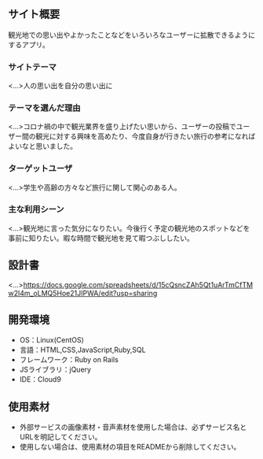 # <COOL JOURNEY>

## サイト概要
  観光地での思い出やよかったことなどをいろいろなユーザーに拡散できるようにするアプリ。
  
### サイトテーマ
<...>人の思い出を自分の思い出に
  
### テーマを選んだ理由
<...>コロナ禍の中で観光業界を盛り上げたい思いから、ユーザーの投稿でユーザー間の観光に対する興味を高めたり、今度自身が行きたい旅行の参考になればよいなと思いました。

### ターゲットユーザ
<...>学生や高齢の方々など旅行に関して関心のある人。

### 主な利用シーン
<...>観光地に言った気分になりたい。今後行く予定の観光地のスポットなどを事前に知りたい。暇な時間で観光地を見て暇つぶししたい。

## 設計書
<...>https://docs.google.com/spreadsheets/d/15cQsncZAh5Qt1uArTmCfTMw2l4m_oLMQ5Hoe21JIPWA/edit?usp=sharing

## 開発環境
- OS：Linux(CentOS)
- 言語：HTML,CSS,JavaScript,Ruby,SQL
- フレームワーク：Ruby on Rails
- JSライブラリ：jQuery
- IDE：Cloud9

## 使用素材
- 外部サービスの画像素材・音声素材を使用した場合は、必ずサービス名とURLを明記してください。
- 使用しない場合は、使用素材の項目をREADMEから削除してください。